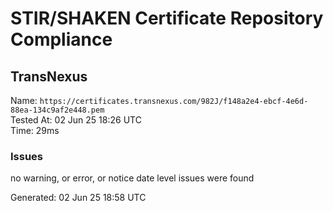 # STIR/SHAKEN Certificate Repository Compliance

## TransNexus

Name: `https://certificates.transnexus.com/982J/f148a2e4-ebcf-4e6d-88ea-134c9af2e448.pem`\
Tested At: 02 Jun 25 18:26 UTC\
Time: 29ms

### Issues

no warning, or error, or notice date level issues were found

Generated: 02 Jun 25 18:58 UTC
